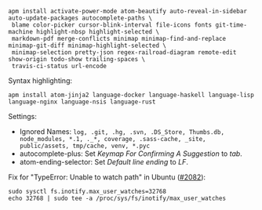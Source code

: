 ```
apm install activate-power-mode atom-beautify auto-reveal-in-sidebar auto-update-packages autocomplete-paths \
 blame color-picker cursor-blink-interval file-icons fonts git-time-machine highlight-nbsp highlight-selected \
 markdown-pdf merge-conflicts minimap minimap-find-and-replace minimap-git-diff minimap-highlight-selected \
 minimap-selection pretty-json regex-railroad-diagram remote-edit show-origin todo-show trailing-spaces \
 travis-ci-status url-encode
```

Syntax highlighting:
```
apm install atom-jinja2 language-docker language-haskell language-lisp language-nginx language-nsis language-rust
```

Settings:
- Ignored Names: `log, .git, .hg, .svn, .DS_Store, Thumbs.db, node_modules, *.1, ._*, coverage, .sass-cache, _site, public/assets, tmp/cache, venv, *.pyc`
- autocomplete-plus: Set _Keymap For Confirming A Suggestion_ to _tab_.
- atom-ending-selector: Set _Default line ending_ to _LF_.

Fix for "TypeError: Unable to watch path" in Ubuntu ([#2082](https://github.com/atom/atom/issues/2082)):
```
sudo sysctl fs.inotify.max_user_watches=32768
echo 32768 | sudo tee -a /proc/sys/fs/inotify/max_user_watches
```
